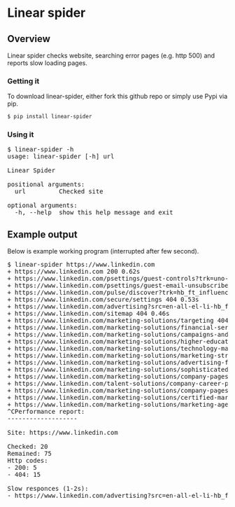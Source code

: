 # Linear spider

## Overview
Linear spider checks website, searching error pages (e.g. http 500) and reports slow loading pages.


### Getting it

To download linear-spider, either fork this github repo or simply use Pypi via pip.
```sh
$ pip install linear-spider
```

### Using it

<pre>
$ linear-spider -h
usage: linear-spider [-h] url

Linear Spider

positional arguments:
  url         Checked site

optional arguments:
  -h, --help  show this help message and exit
</pre>

## Example output

Below is example working program (interrupted after few second).

<pre>
$ linear-spider https://www.linkedin.com
+ https://www.linkedin.com 200 0.62s
+ https://www.linkedin.com/psettings/guest-controls?trk=uno-reg-guest-home-guest-controls 200 0.73s
+ https://www.linkedin.com/psettings/guest-email-unsubscribe?trk=hb_ft_gunsub 200 0.54s
+ https://www.linkedin.com/pulse/discover?trk=hb_ft_influencers 200 0.95s
+ https://www.linkedin.com/secure/settings 404 0.53s
+ https://www.linkedin.com/advertising?src=en-all-el-li-hb_ft_ads&trk=hb_ft_ads 200 1.63s
+ https://www.linkedin.com/sitemap 404 0.46s
+ https://www.linkedin.com/marketing-solutions/targeting 404 0.48s
+ https://www.linkedin.com/marketing-solutions/financial-services-marketing 404 0.41s
+ https://www.linkedin.com/marketing-solutions/campaigns-and-advocacy 404 0.42s
+ https://www.linkedin.com/marketing-solutions/higher-education 404 0.44s
+ https://www.linkedin.com/marketing-solutions/technology-marketing 404 0.6s
+ https://www.linkedin.com/marketing-solutions/marketing-strategy?u=0#webinars 404 0.54s
+ https://www.linkedin.com/marketing-solutions/advertising-faqs 404 0.42s
+ https://www.linkedin.com/marketing-solutions/sophisticated-marketers-sessions 404 0.49s
+ https://www.linkedin.com/marketing-solutions/company-pages/showcase-pages 404 0.56s
+ https://www.linkedin.com/talent-solutions/company-career-pages 404 0.48s
+ https://www.linkedin.com/marketing-solutions/company-pages/best-practices 404 0.49s
+ https://www.linkedin.com/marketing-solutions/certified-marketing-partners 404 0.49s
+ https://www.linkedin.com/marketing-solutions/marketing-agencies 404 0.51s
^CPerformance report:
-------------------

Site: https://www.linkedin.com

Checked: 20
Remained: 75
Http codes:
- 200: 5
- 404: 15

Slow responces (1-2s):
- https://www.linkedin.com/advertising?src=en-all-el-li-hb_ft_ads&trk=hb_ft_ads 1.63s

</pre>


